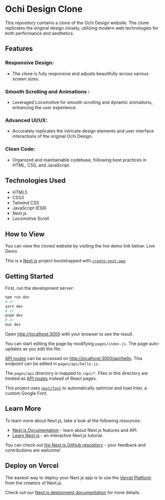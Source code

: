 # Ochi Design Clone
This repository contains a clone of the Ochi Design website. The clone replicates the original design closely, utilizing modern web technologies for both performance and aesthetics.

## Features
### Responsive Design:
*  The clone is fully responsive and adjusts beautifully across various screen sizes.
### Smooth Scrolling and Animations :
* Leveraged Locomotive for smooth scrolling and dynamic animations, enhancing the user experience.
### Advanced UI/UX:
*  Accurately replicates the intricate design elements and user interface interactions of the original Ochi Design.
### Clean Code: 
* Organized and maintainable codebase, following best practices in HTML, CSS, and JavaScript.


## Technologies Used
* HTML5
* CSS3
* Tailwind CSS
* JavaScript (ES6)
* Next.js
* Locomotive Scroll

## How to View
You can view the cloned website by visiting the live demo link below:
Live Demo





This is a [Next.js](https://nextjs.org/) project bootstrapped with [`create-next-app`](https://github.com/vercel/next.js/tree/canary/packages/create-next-app).

## Getting Started

First, run the development server:

```bash
npm run dev
# or
yarn dev
# or
pnpm dev
# or
bun dev
```

Open [http://localhost:3000](http://localhost:3000) with your browser to see the result.

You can start editing the page by modifying `pages/index.js`. The page auto-updates as you edit the file.

[API routes](https://nextjs.org/docs/api-routes/introduction) can be accessed on [http://localhost:3000/api/hello](http://localhost:3000/api/hello). This endpoint can be edited in `pages/api/hello.js`.

The `pages/api` directory is mapped to `/api/*`. Files in this directory are treated as [API routes](https://nextjs.org/docs/api-routes/introduction) instead of React pages.

This project uses [`next/font`](https://nextjs.org/docs/basic-features/font-optimization) to automatically optimize and load Inter, a custom Google Font.

## Learn More

To learn more about Next.js, take a look at the following resources:

- [Next.js Documentation](https://nextjs.org/docs) - learn about Next.js features and API.
- [Learn Next.js](https://nextjs.org/learn) - an interactive Next.js tutorial.

You can check out [the Next.js GitHub repository](https://github.com/vercel/next.js/) - your feedback and contributions are welcome!

## Deploy on Vercel

The easiest way to deploy your Next.js app is to use the [Vercel Platform](https://vercel.com/new?utm_medium=default-template&filter=next.js&utm_source=create-next-app&utm_campaign=create-next-app-readme) from the creators of Next.js.

Check out our [Next.js deployment documentation](https://nextjs.org/docs/deployment) for more details.

